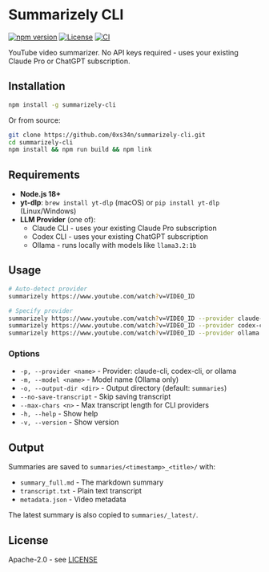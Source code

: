 # Summarizely CLI

[![npm version](https://img.shields.io/npm/v/summarizely-cli.svg)](https://www.npmjs.com/package/summarizely-cli)
[![License](https://img.shields.io/badge/license-Apache%202.0-blue.svg)](LICENSE)
[![CI](https://github.com/0xs34n/summarizely-cli/actions/workflows/ci.yml/badge.svg)](https://github.com/0xs34n/summarizely-cli/actions)

YouTube video summarizer. No API keys required - uses your existing Claude Pro or ChatGPT subscription.

## Installation

```bash
npm install -g summarizely-cli
```

Or from source:
```bash
git clone https://github.com/0xs34n/summarizely-cli.git
cd summarizely-cli
npm install && npm run build && npm link
```

## Requirements

- **Node.js 18+**
- **yt-dlp**: `brew install yt-dlp` (macOS) or `pip install yt-dlp` (Linux/Windows)
- **LLM Provider** (one of):
  - Claude CLI - uses your existing Claude Pro subscription
  - Codex CLI - uses your existing ChatGPT subscription  
  - Ollama - runs locally with models like `llama3.2:1b`

## Usage

```bash
# Auto-detect provider
summarizely https://www.youtube.com/watch?v=VIDEO_ID

# Specify provider
summarizely https://www.youtube.com/watch?v=VIDEO_ID --provider claude-cli
summarizely https://www.youtube.com/watch?v=VIDEO_ID --provider codex-cli
summarizely https://www.youtube.com/watch?v=VIDEO_ID --provider ollama --model llama3.2:1b
```

### Options

- `-p, --provider <name>` - Provider: claude-cli, codex-cli, or ollama
- `-m, --model <name>` - Model name (Ollama only)
- `-o, --output-dir <dir>` - Output directory (default: `summaries`)
- `--no-save-transcript` - Skip saving transcript
- `--max-chars <n>` - Max transcript length for CLI providers
- `-h, --help` - Show help
- `-v, --version` - Show version

## Output

Summaries are saved to `summaries/<timestamp>_<title>/` with:
- `summary_full.md` - The markdown summary
- `transcript.txt` - Plain text transcript
- `metadata.json` - Video metadata

The latest summary is also copied to `summaries/_latest/`.

## License

Apache-2.0 - see [LICENSE](./LICENSE)